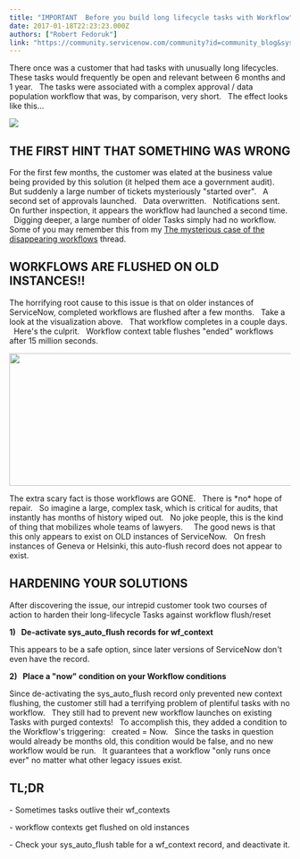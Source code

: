 ```yaml
---
title: "IMPORTANT  Before you build long lifecycle tasks with Workflow"
date: 2017-01-18T22:23:23.000Z
authors: ["Robert Fedoruk"]
link: "https://community.servicenow.com/community?id=community_blog&sys_id=763deae5dbd0dbc01dcaf3231f961993"
---
```

<p>There once was a customer that had tasks with unusually long lifecycles.   These tasks would frequently be open and relevant between 6 months and 1 year.   The tasks were associated with a complex approval / data population workflow that was, by comparison, very short.   The effect looks like this...</p><p><img  class="image-1 jive-image" src="a4ce6406db949344e9737a9e0f96194a.iix" style="max-width: 1200px; max-height: 900px;"/></p><h2></h2><h2><strong>THE FIRST HINT THAT SOMETHING WAS WRONG</strong></h2><p>For the first few months, the customer was elated at the business value being provided by this solution (it helped them ace a government audit).   But suddenly a large number of tickets mysteriously "started over".   A second set of approvals launched.   Data overwritten.   Notifications sent.   On further inspection, it appears the workflow had launched a second time.   Digging deeper, a large number of older Tasks simply had no workflow.   Some of you may remember this from my <a title="The mysterious case of the disappearing workflows" __default_attr="246261" __jive_macro_name="thread" class="jive_macro_thread jive_macro" data-orig-content="The mysterious case of the disappearing workflows" data-renderedposition="264_678.890625_343_16" href="/community?id=community_question&sys_id=ea11d7e9dbdcdbc01dcaf3231f96195a">The mysterious case of the disappearing workflows</a> thread.</p><p></p><h2>WORKFLOWS ARE FLUSHED ON OLD INSTANCES!!</h2><p>The horrifying root cause to this issue is that on older instances of ServiceNow, completed workflows are flushed after a few months.   Take a look at the visualization above.   That workflow completes in a couple days.   Here's the culprit.   Workflow context table flushes "ended" workflows after 15 million seconds.</p><p><img  class="image-2 jive-image" height="237" src="d961d042dbd01f048c8ef4621f96192b.iix" style="height: 237px; width: 727.426px;" width="727"/></p><p>The extra scary fact is those workflows are GONE.   There is *no* hope of repair.   So imagine a large, complex task, which is critical for audits, that instantly has months of history wiped out.   No joke people, this is the kind of thing that mobilizes whole teams of lawyers.     The good news is that this only appears to exist on OLD instances of ServiceNow.   On fresh instances of Geneva or Helsinki, this auto-flush record does not appear to exist.</p><p></p><h2>HARDENING YOUR SOLUTIONS</h2><p>After discovering the issue, our intrepid customer took two courses of action to harden their long-lifecycle Tasks against workflow flush/reset</p><p></p><p><strong>1)   De-activate sys_auto_flush records for wf_context</strong></p><p>This appears to be a safe option, since later versions of ServiceNow don't even have the record.</p><p></p><p><strong>2)   Place a "now" condition on your Workflow conditions</strong></p><p>Since de-activating the sys_auto_flush record only prevented new context flushing, the customer still had a terrifying problem of plentiful tasks with no workflow.   They still had to prevent new workflow launches on existing Tasks with purged contexts!   To accomplish this, they added a condition to the Workflow's triggering:   created = Now.   Since the tasks in question would already be months old, this condition would be false, and no new workflow would be run.   It guarantees that a workflow "only runs once ever" no matter what other legacy issues exist.</p><p></p><p></p><p></p><h2>TL;DR</h2><p>- Sometimes tasks outlive their wf_contexts</p><p>- workflow contexts get flushed on old instances</p><p>- Check your sys_auto_flush table for a wf_context record, and deactivate it.</p>